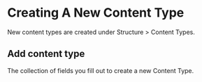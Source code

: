 # Creating A New Content Type

New content types are created under Structure &gt; Content Types.

## Add content type

The collection of fields you fill out to create a new Content Type.





